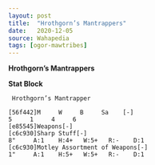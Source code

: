 ```yaml
---
layout: post
title:  "Hrothgorn’s Mantrappers"
date:   2020-12-05
source: Wahapedia
tags: [ogor-mawtribes]
---
```


**Hrothgorn’s Mantrappers**

**Stat Block**
```
 Hrothgorn’s Mantrapper
```

```
[56f442]M     W     B     Sa    [-]
5     1     4     6     
[e85545]Weapons[-]
[c6c930]Sharp Stuff[-]
8"     A:1    H:4+   W:5+   R:-    D:1   
[c6c930]Motley Assortment of Weapons[-]
1"     A:1    H:5+   W:5+   R:-    D:1   
```


